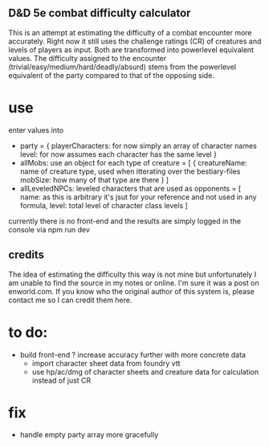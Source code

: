 ## D&D 5e combat difficulty calculator
This is an attempt at estimating the difficulty of a combat encounter more accurately. Right now it still uses the challenge ratings (CR) of creatures and levels of players as input. Both are transformed into powerlevel equivalent values. The difficulty assigned to the encounter (trivial/easy/medium/hard/deadly/absurd) stems from the powerlevel equivalent of the party compared to that of the opposing side.

# use

enter values into 
- party = {
    playerCharacters: for now simply an array of character names
    level: for now assumes each character has the same level
}
- allMobs: use an object for each type of creature = [
    {
        creatureName: name of creature type, used when itterating over the bestiary-files
        mobSize: how many of that type are there
    }
]
- allLeveledNPCs: leveled characters that are used as opponents = [
    name: as this is arbitrary it's jsut for your reference and not used in any formula,
    level: total level of character class levels
]

currently there is no front-end and the results are simply logged in the console via
npm run dev

## credits
The idea of estimating the difficulty this way is not mine but unfortunately I am unable to find the source in my notes or online. I'm sure it was a post on enworld.com. If you know who the original author of this system is, please contact me so I can credit them here.

# to do:
- build front-end
? increase accuracy further with more concrete data 
    - import character sheet data from foundry vtt
    - use hp/ac/dmg of character sheets and creature data for calculation instead of just CR

# fix
- handle empty party array more gracefully
